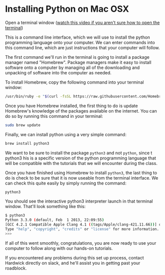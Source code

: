 # Installing Python on Mac OSX

Open a terminal window ([watch this video if you aren't sure how to open the terminal](https://www.youtube.com/watch?v=zw7Nd67_aFw))

This is a command line interface, which we will use to install the python programming language onto your computer. We can enter commands into this command line, which are just instructions that your computer will follow.

The first command we'll run in the terminal is going to install a package manager named "Homebrew". Package managers make it easy to install software onto a computer by managing all of the downloading and unpacking of software into the computer as needed.

To install Homebrew, copy the following command into your terminal window:

```bash
/usr/bin/ruby -e "$(curl -fsSL https://raw.githubusercontent.com/Homebrew/install/master/install)"
```

Once you have Homebrew installed, the first thing to do is update Homebrew's knowledge of the packages available on the internet. You can do so by running this command in your terminal:

```bash
sudo brew update
```

Finally, we can install python using a very simple command:

```bash
brew install python3
```

We want to be sure to install the package `python3` and not `python`, since t python3 his is a specific version of the python programming language that will be compatible with the tutorials that we will encounter during the class.


Once you have finished using Homebrew to install `python3`, the last thing to do is check to be sure that it is now useable from the terminal interface. We can check this quite easily by simply running the command:

```bash
python3
```

You should see the interactive python3 interpreter launch in that terminal window. That'll look something like this:

```bash
$ python3
Python 3.3.0 (default, Feb  1 2013, 22:09:55) 
[GCC 4.2.1 Compatible Apple Clang 4.1 ((tags/Apple/clang-421.11.66))] on darwin
Type "help", "copyright", "credits" or "license" for more information.
>>> 
```

If all of this went smoothly, congratulations, you are now ready to use your computer to follow along with our hands-on tutorials.

If you encountered any problems during this set up process, contact Hardwick directly on slack, and he'll assist you in getting past your roadblock.
